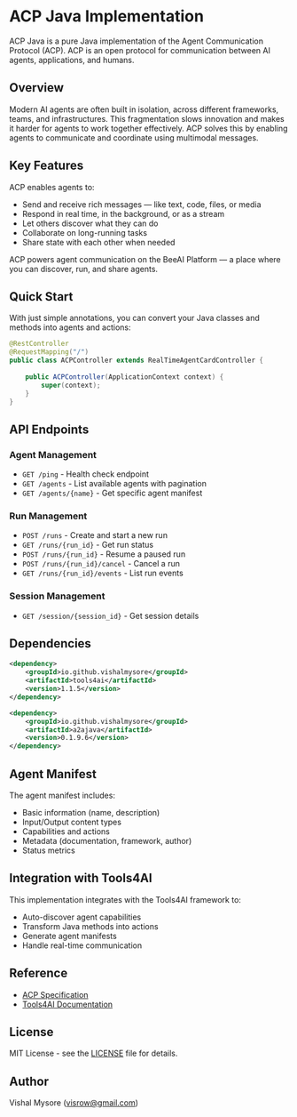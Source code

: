 # ACP Java Implementation

ACP Java is a pure Java implementation of the Agent Communication Protocol (ACP). ACP is an open protocol for communication between AI agents, applications, and humans.

## Overview

Modern AI agents are often built in isolation, across different frameworks, teams, and infrastructures. This fragmentation slows innovation and makes it harder for agents to work together effectively. ACP solves this by enabling agents to communicate and coordinate using multimodal messages.

## Key Features

ACP enables agents to:
- Send and receive rich messages — like text, code, files, or media
- Respond in real time, in the background, or as a stream
- Let others discover what they can do
- Collaborate on long-running tasks
- Share state with each other when needed

ACP powers agent communication on the BeeAI Platform — a place where you can discover, run, and share agents.

## Quick Start

With just simple annotations, you can convert your Java classes and methods into agents and actions:

```java
@RestController
@RequestMapping("/")
public class ACPController extends RealTimeAgentCardController {
    
    public ACPController(ApplicationContext context) {
        super(context);
    }
}
```

## API Endpoints

### Agent Management
- `GET /ping` - Health check endpoint
- `GET /agents` - List available agents with pagination
- `GET /agents/{name}` - Get specific agent manifest

### Run Management
- `POST /runs` - Create and start a new run
- `GET /runs/{run_id}` - Get run status
- `POST /runs/{run_id}` - Resume a paused run
- `POST /runs/{run_id}/cancel` - Cancel a run
- `GET /runs/{run_id}/events` - List run events

### Session Management
- `GET /session/{session_id}` - Get session details

## Dependencies

```xml
<dependency>
    <groupId>io.github.vishalmysore</groupId>
    <artifactId>tools4ai</artifactId>
    <version>1.1.5</version>
</dependency>

<dependency>
    <groupId>io.github.vishalmysore</groupId>
    <artifactId>a2ajava</artifactId>
    <version>0.1.9.6</version>
</dependency>
```

## Agent Manifest

The agent manifest includes:
- Basic information (name, description)
- Input/Output content types
- Capabilities and actions
- Metadata (documentation, framework, author)
- Status metrics

## Integration with Tools4AI

This implementation integrates with the Tools4AI framework to:
- Auto-discover agent capabilities
- Transform Java methods into actions
- Generate agent manifests
- Handle real-time communication

## Reference

- [ACP Specification](https://agentcommunicationprotocol.dev)
- [Tools4AI Documentation](https://github.com/vishalmysore/Tools4AI)

## License

MIT License - see the [LICENSE](LICENSE) file for details.

## Author

Vishal Mysore (visrow@gmail.com)